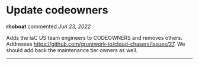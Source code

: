 # Update codeowners

**rhoboat** commented *Jun 23, 2022*

Adds the IaC US team engineers to CODEOWNERS and removes others. Addresses https://github.com/gruntwork-io/cloud-chasers/issues/27. We should add back the maintenance tier owners as well.
<br />
***


